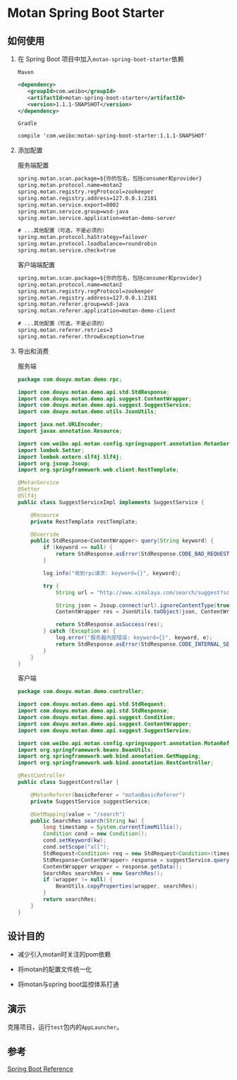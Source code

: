 # Motan Spring Boot Starter

## 如何使用
1. 在 Spring Boot 项目中加入```motan-spring-boot-starter```依赖

    ```Maven```
    ```xml
    <dependency>
       <groupId>com.weibo</groupId>
       <artifactId>motan-spring-boot-starter</artifactId>
       <version>1.1.1-SNAPSHOT</version>
    </dependency>
    ```
    ```Gradle```
    ```xml
    compile 'com.weibo:motan-spring-boot-starter:1.1.1-SNAPSHOT'
    ```
2. 添加配置

    服务端配置
    
    ```xml
    spring.motan.scan.package=${你的包名，包括consumer和provider}
    spring.motan.protocol.name=motan2
    spring.motan.registry.regProtocol=zookeeper
    spring.motan.registry.address=127.0.0.1:2181
    spring.motan.service.export=8002
    spring.motan.service.group=wsd-java
    spring.motan.service.application=motan-demo-server

    # ...其他配置（可选，不是必须的）
    spring.motan.protocol.haStrategy=failover
    spring.motan.protocol.loadbalance=roundrobin
    spring.motan.service.check=true
    ```
    
    客户端端配置
    ```xml
    spring.motan.scan.package=${你的包名，包括consumer和provider}
    spring.motan.protocol.name=motan2
    spring.motan.registry.regProtocol=zookeeper
    spring.motan.registry.address=127.0.0.1:2181
    spring.motan.referer.group=wsd-java
    spring.motan.referer.application=motan-demo-client

    # ...其他配置（可选，不是必须的）
    spring.motan.referer.retries=3
    spring.motan.referer.throwException=true
 
 3. 导出和消费
 
    服务端
    ```java
    package com.douyu.motan.demo.rpc;

    import com.douyu.motan.demo.api.std.StdResponse;
    import com.douyu.motan.demo.api.suggest.ContentWrapper;
    import com.douyu.motan.demo.api.suggest.SuggestService;
    import com.douyu.motan.demo.utils.JsonUtils;

    import java.net.URLEncoder;
    import javax.annotation.Resource;

    import com.weibo.api.motan.config.springsupport.annotation.MotanService;
    import lombok.Setter;
    import lombok.extern.slf4j.Slf4j;
    import org.jsoup.Jsoup;
    import org.springframework.web.client.RestTemplate;

    @MotanService
    @Setter
    @Slf4j
    public class SuggestServiceImpl implements SuggestService {

        @Resource
        private RestTemplate restTemplate;

        @Override
        public StdResponse<ContentWrapper> query(String keyword) {
            if (keyword == null) {
                return StdResponse.asError(StdResponse.CODE_BAD_REQUEST, "参数不合法", "参数不合法: " + keyword);
            }

            log.info("收到rpc请求: keyword={}", keyword);

            try {
                String url = "http://www.ximalaya.com/search/suggest?scope=all&kw=" + URLEncoder.encode(keyword, "UTF-8");

                String json = Jsoup.connect(url).ignoreContentType(true).execute().body();
                ContentWrapper res = JsonUtils.toObject(json, ContentWrapper.class);

                return StdResponse.asSuccess(res);
            } catch (Exception e) {
                log.error("服务器内部错误: keyword={}", keyword, e);
                return StdResponse.asError(StdResponse.CODE_INTERNAL_SERVER_ERROR, "服务器内部错误", "服务器内部错误: " + e.getMessage());
            }
        }
    }
    ```
 
    客户端
    ```java
    package com.douyu.motan.demo.controller;

    import com.douyu.motan.demo.api.std.StdRequest;
    import com.douyu.motan.demo.api.std.StdResponse;
    import com.douyu.motan.demo.api.suggest.Condition;
    import com.douyu.motan.demo.api.suggest.ContentWrapper;
    import com.douyu.motan.demo.api.suggest.SuggestService;

    import com.weibo.api.motan.config.springsupport.annotation.MotanReferer;
    import org.springframework.beans.BeanUtils;
    import org.springframework.web.bind.annotation.GetMapping;
    import org.springframework.web.bind.annotation.RestController;

    @RestController
    public class SuggestController {

        @MotanReferer(basicReferer = "motanBasicReferer")
        private SuggestService suggestService;

        @GetMapping(value = "/search")
        public SearchRes search(String kw) {
            long timestamp = System.currentTimeMillis();
            Condition cond = new Condition();
            cond.setKeyword(kw);
            cond.setScope("all");
            StdRequest<Condition> req = new StdRequest<Condition>(timestamp, "", cond);
            StdResponse<ContentWrapper> response = suggestService.query(kw);
            ContentWrapper wrapper = response.getData();
            SearchRes searchRes = new SearchRes();
            if (wrapper != null) {
                BeanUtils.copyProperties(wrapper, searchRes);
            }
            return searchRes;
        }
    }
    ```

## 设计目的

* 减少引入motan时关注的pom依赖

* 将motan的配置文件统一化

* 将motan与spring boot监控体系打通

## 演示
克隆项目，运行```test```包内的```AppLauncher```。

## 参考

[Spring Boot Reference](http://docs.spring.io/spring-boot/docs/current/reference/htmlsingle/)
